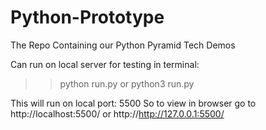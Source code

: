 # Python-Prototype
The Repo Containing our Python Pyramid Tech Demos

Can run on local server for testing in terminal:
  >>python run.py
    or
  >>python3 run.py
  
This will run on local port: 5500
So to view in browser go to http://localhost:5500/ or http://http://127.0.0.1:5500/
 

